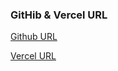 
### GitHib & Vercel URL

[Github URL](https://github.com/yichen774/1111-web-demo-411770083)

[Vercel URL](https://1111-web-demo-411770083-epdy-mohrmaxma-yichen774.vercel.app/project/mid-project/resume-beta/resume-beta.html)
